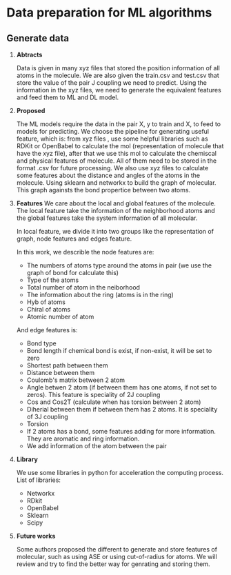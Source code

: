# Data preparation for ML algorithms
## Generate data
1. **Abtracts**

    Data is given in many xyz files that stored the position information of all atoms in the molecule.
    We are also given the train.csv and test.csv that store the value of the pair J coupling we need to predict.
    Using the information in the xyz files, we need to generate the equivalent features and feed them to ML and DL model.

2. **Proposed**
 
    The ML models require the data in the pair X, y to train and X, to feed to models for predicting.
    We choose the pipeline for generating useful feature, which is: from xyz files , use some helpful libraries such as RDKit or OpenBabel 
    to calculate the mol (representation of molecule that have the xyz file), after that we use this mol to calculate the chemiscal and 
    physical features of molecule. All of them need to be stored in the format .csv for future processing. We also use xyz files to calculate some features about the distance and angles of the atoms in the molecule. Using sklearn and networkx to build the graph of molecular. This graph againsts the bond propertice between two atoms.

3. **Features**
    We care about the local and global features of the molecule. The local feature take the information of the neighborhood atoms and the global features take the system information of all molecular. 

    In local feature, we divide it into two groups like the representation of graph, node features and edges feature.

    In this work, we describle the node features are:
    * The numbers of atoms type around the atoms in pair (we use the graph of bond for calculate this)
    * Type of the atoms 
    * Total number of atom in the neiborhood 
    * The information about the ring (atoms is in the ring)
    * Hyb of atoms 
    * Chiral of atoms 
    * Atomic number of atom

    And edge features is:
    * Bond type
    * Bond length if chemical bond is exist, if non-exist, it will be set to zero
    * Shortest path between them
    * Distance between them
    * Coulomb's matrix between 2 atom
    * Angle betwen 2 atom (if between them has one atoms, if not set to zeros). This feature is speciality of 2J coupling 
    * Cos and Cos2T (calculate when has torsion between 2 atom)
    * Diherial between them if between them has 2 atoms. It is speciality of 3J coupling
    * Torsion
    * If 2 atoms has a bond, some features adding for more information. They are aromatic and ring information.
    * We add information of the atom between the pair 


3. **Library**

    We use some libraries in python for acceleration the computing process. 
    List of libraries:
    * Networkx
    * RDkit
    * OpenBabel 
    * Sklearn
    * Scipy

4. **Future works**

    Some authors proposed the different to generate and store features of molecular, such as using ASE or using cut-of-radius for atoms.
    We will review and try to find the better way for genrating and storing them.